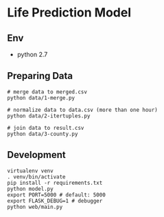 # Life Prediction Model

## Env

- python 2.7

## Preparing Data

```shell
# merge data to merged.csv
python data/1-merge.py

# normalize data to data.csv (more than one hour)
python data/2-itertuples.py

# join data to result.csv
python data/3-county.py
```

## Development

```shell
virtualenv venv
. venv/bin/activate
pip install -r requirements.txt
python model.py
export PORT=5000 # default: 5000
export FLASK_DEBUG=1 # debugger
python web/main.py
```
